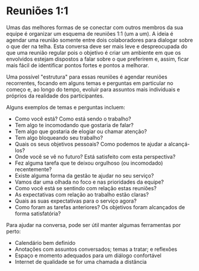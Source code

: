 # Reuniões 1:1

Umas das melhores formas de se conectar com outros membros da sua
equipe é organizar um esquema de reuniões 1:1 (um a um). A ideia é agendar
uma reunião somente entre dois colaboradores para dialogar sobre o que der 
na telha. Esta conversa deve ser mais leve e despreocupada do que uma 
reunião regular pois o objetivo é criar um ambiente em que os envolvidos 
estejam dispostos a falar sobre o que preferirem e, assim, ficar mais fácil 
de identificar pontos fortes e pontos a melhorar.

Uma possível "estrutura" para essas reuniões é agendar reuniões recorrentes,
focando em alguns temas e perguntas em particular no começo e, ao longo do
tempo, evoluir para assuntos mais individuais e próprios da realidade dos
participantes.

Alguns exemplos de temas e perguntas incluem:

- Como você está? Como está sendo o trabalho?
- Tem algo te incomodando que gostaria de falar?
- Tem algo que gostaria de elogiar ou chamar atenção?
- Tem algo bloqueando seu trabalho?
- Quais os seus objetivos pessoais? Como podemos te ajudar a alcançá-los?
- Onde você se vê no futuro? Está satisfeito com esta perspectiva?
- Fez alguma tarefa que te deixou orgulhoso (ou incomodado) recentemente?
- Existe alguma forma da gestão te ajudar no seu serviço?
- Vamos dar uma olhada no foco e nas prioridades da equipe?
- Como você está se sentindo com relação estas reuniões?
- As expectativas com relação ao trabalho estão claras?
- Quais as suas expectativas para o serviço agora?
- Como foram as tarefas anteriores? Os objetivos foram alcançados de forma satisfatória?

Para ajudar na conversa, pode ser útil manter algumas ferramentas por perto:

- Calendário bem definido
- Anotações com assuntos conversados; temas a tratar; e reflexões
- Espaço e momento adequados para um diálogo confortável
- Internet de qualidade se for uma chamada a distância

